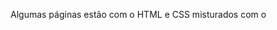 Algumas páginas estão com o HTML e CSS misturados com o <style>, estas são páginas que ainda não mexi e nem organizei.
